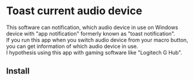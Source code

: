 # Toast current audio device
This software can notification, which audio device in use on Windows device with "app notification" formerly known as "toast notification".  
If you run this app when you switch audio device from your macro button, you can get information of which audio device in use.  
I hypothesis using this app with gaming software like "Logitech G Hub".

## Install
